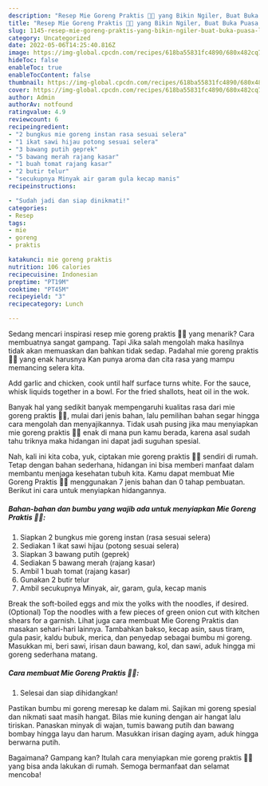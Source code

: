 ```yaml
---
description: "Resep Mie Goreng Praktis 🍝🍳 yang Bikin Ngiler, Buat Buka Puasa Lezat"
title: "Resep Mie Goreng Praktis 🍝🍳 yang Bikin Ngiler, Buat Buka Puasa Lezat"
slug: 1145-resep-mie-goreng-praktis-yang-bikin-ngiler-buat-buka-puasa-lezat
category: Uncategorized
date: 2022-05-06T14:25:40.816Z
image: https://img-global.cpcdn.com/recipes/618ba55831fc4890/680x482cq70/mie-goreng-praktis-foto-resep-utama.jpg
hideToc: false
enableToc: true
enableTocContent: false
thumbnail: https://img-global.cpcdn.com/recipes/618ba55831fc4890/680x482cq70/mie-goreng-praktis-foto-resep-utama.jpg
cover: https://img-global.cpcdn.com/recipes/618ba55831fc4890/680x482cq70/mie-goreng-praktis-foto-resep-utama.jpg
author: Admin
authorAv: notfound
ratingvalue: 4.9
reviewcount: 6
recipeingredient:
- "2 bungkus mie goreng instan rasa sesuai selera"
- "1 ikat sawi hijau potong sesuai selera"
- "3 bawang putih geprek"
- "5 bawang merah rajang kasar"
- "1 buah tomat rajang kasar"
- "2 butir telur"
- "secukupnya Minyak air garam gula kecap manis"
recipeinstructions:

- "Sudah jadi dan siap dinikmati!"
categories:
- Resep
tags:
- mie
- goreng
- praktis

katakunci: mie goreng praktis 
nutrition: 106 calories
recipecuisine: Indonesian
preptime: "PT19M"
cooktime: "PT45M"
recipeyield: "3"
recipecategory: Lunch

---
```



Sedang mencari inspirasi resep mie goreng praktis 🍝🍳 yang menarik? Cara membuatnya sangat gampang. Tapi Jika salah mengolah maka hasilnya tidak akan memuaskan dan bahkan tidak sedap. Padahal mie goreng praktis 🍝🍳 yang enak harusnya Kan punya aroma dan cita rasa yang mampu memancing selera kita.


Add garlic and chicken, cook until half surface turns white. For the sauce, whisk liquids together in a bowl. For the fried shallots, heat oil in the wok.

Banyak hal yang sedikit banyak mempengaruhi kualitas rasa dari mie goreng praktis 🍝🍳, mulai dari jenis bahan, lalu pemilihan bahan segar hingga cara mengolah dan menyajikannya. Tidak usah pusing jika mau menyiapkan mie goreng praktis 🍝🍳 enak di mana pun kamu berada, karena asal sudah tahu triknya maka hidangan ini dapat jadi suguhan spesial.


Nah, kali ini kita coba, yuk, ciptakan mie goreng praktis 🍝🍳 sendiri di rumah. Tetap dengan bahan sederhana, hidangan ini bisa memberi manfaat dalam membantu menjaga kesehatan tubuh kita. Kamu dapat membuat Mie Goreng Praktis 🍝🍳 menggunakan 7 jenis bahan dan 0 tahap pembuatan. Berikut ini cara untuk menyiapkan hidangannya.

<!--inarticleads1-->

##### Bahan-bahan dan bumbu yang wajib ada untuk menyiapkan Mie Goreng Praktis 🍝🍳:

1. Siapkan 2 bungkus mie goreng instan (rasa sesuai selera)
1. Sediakan 1 ikat sawi hijau (potong sesuai selera)
1. Siapkan 3 bawang putih (geprek)
1. Sediakan 5 bawang merah (rajang kasar)
1. Ambil 1 buah tomat (rajang kasar)
1. Gunakan 2 butir telur
1. Ambil secukupnya Minyak, air, garam, gula, kecap manis


Break the soft-boiled eggs and mix the yolks with the noodles, if desired. (Optional) Top the noodles with a few pieces of green onion cut with kitchen shears for a garnish. Lihat juga cara membuat Mie Goreng Praktis dan masakan sehari-hari lainnya. Tambahkan bakso, kecap asin, saus tiram, gula pasir, kaldu bubuk, merica, dan penyedap sebagai bumbu mi goreng. Masukkan mi, beri sawi, irisan daun bawang, kol, dan sawi, aduk hingga mi goreng sederhana matang. 

<!--inarticleads2-->

##### Cara membuat Mie Goreng Praktis 🍝🍳:


1. Selesai dan siap dihidangkan!

Pastikan bumbu mi goreng meresap ke dalam mi. Sajikan mi goreng spesial dan nikmati saat masih hangat. Bilas mie kuning dengan air hangat lalu tiriskan. Panaskan minyak di wajan, tumis bawang putih dan bawang bombay hingga layu dan harum. Masukkan irisan daging ayam, aduk hingga berwarna putih. 

Bagaimana? Gampang kan? Itulah cara menyiapkan mie goreng praktis 🍝🍳 yang bisa anda lakukan di rumah. Semoga bermanfaat dan selamat mencoba!
